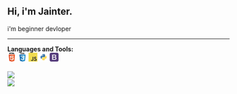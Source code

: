 <h2>Hi, i'm Jainter.</h2>
<p>i'm beginner devloper</p><hr>
<strong>Languages and Tools:</strong><br>
<code><img height="20" src="https://raw.githubusercontent.com/github/explore/80688e429a7d4ef2fca1e82350fe8e3517d3494d/topics/html/html.png"></code>
<code><img height="20" src="https://raw.githubusercontent.com/github/explore/80688e429a7d4ef2fca1e82350fe8e3517d3494d/topics/css/css.png"></code>
<code><img height="20" src="https://raw.githubusercontent.com/github/explore/80688e429a7d4ef2fca1e82350fe8e3517d3494d/topics/javascript/javascript.png"></code>
<code><img height="20" src="https://raw.githubusercontent.com/github/explore/80688e429a7d4ef2fca1e82350fe8e3517d3494d/topics/python/python.png"></code>
<code><img height="20" src="https://raw.githubusercontent.com/github/explore/80688e429a7d4ef2fca1e82350fe8e3517d3494d/topics/bootstrap/bootstrap.png"></code><br><br>
<a href="https://github.com/LilBux">
  <img height="220" align="center" src="https://github-readme-stats.vercel.app/api?username=LilBux&bg_color=30,e96443,904e95&title_color=fff&text_color=fff" /><br>
  <img align="center" src="https://discord.c99.nl/widget/theme-2/576422773694660608.png"><br>
</a>

